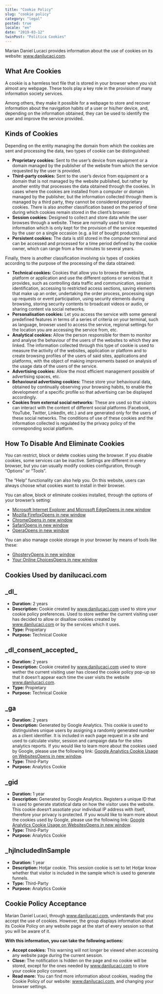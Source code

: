 ```yaml
---
title: "Cookie Policy"
slug: "cookie policy"
category: "legal"
posted: true
locale: "en"
date: "2019-03-12"
twinPost: "Politica Cookies"
---
```


Marian Daniel Lucaci provides information about the use of cookies on its website: www.danilucaci.com.

## What Are Cookies

A cookie is a harmless text file that is stored in your browser when you visit almost any webpage. These tools play a key role in the provision of many information society services.

Among others, they make it possible for a webpage to store and recover information about the navigation habits of a user or his/her device, and, depending on the information obtained, they can be used to identify the user and improve the service provided.

## Kinds of Cookies

Depending on the entity managing the domain from which the cookies are sent and processing the data, two types of cookie can be distinguished:

* **Proprietary cookies:** Sent to the user’s device from equipment or a domain managed by the publisher of the website from which the service requested by the user is provided.
* **Third-party cookies:** Sent to the user’s device from equipment or a domain that is not managed by the website published, but rather by another entity that processes the data obtained through the cookies. In cases where the cookies are installed from a computer or domain managed by the publisher, but the information collected through them is managed by a third party, they cannot be considered proprietary cookies. There is also another classification based on the period of time during which cookies remain stored in the client’s browser:
* **Session cookies:** Designed to collect and store data while the user browses through a website. These are normally used to store information which is only kept for the provision of the service requested by the user on a single occasion (e.g. a list of bought products).
* **Persistent cookies:** The data is still stored in the computer terminal and can be accessed and processed for a time period defined by the cookie owner, which can range from a few minutes to several years.

Finally, there is another classification involving six types of cookies according to the purpose of the processing of the data obtained:

* **Technical cookies:** Cookies that allow you to browse the website, platform or application and use the different options or services that it provides, such as controlling data traffic and communication, session identification, accessing to restricted access sections, saving elements that make up an order, undertaking the order process, processing sign up requests or event participation, using security elements during browsing, storing security contents to broadcast videos or audio, or sharing content via social networks.
* **Personalisation cookies:** Let you access the service with some general predefined features in terms of a series of criteria on your terminal, such as language, browser used to access the service, regional settings for the location you are accessing the service from, etc.
* **Analytical cookies:** Allow the person responsible for them to monitor and analyse the behaviour of the users of the websites to which they are linked. The information collected through this type of cookie is used to measure the activity of the websites, application or platform and to create browsing profiles of the users of said sites, applications and platforms, with the object of making improvements based on analysis of the usage data of the users of the service.
* **Advertising cookies:** Allow the most efficient management possible of advertising spaces, etc.
* **Behavioural advertising cookies:** These store your behavioural data, obtained by continually observing your browsing habits, to enable the development of a specific profile so that advertising can be displayed accordingly.
* **Cookies from external social networks:** These are used so that visitors can interact with the content of different social platforms (Facebook, YouTube, Twitter, LinkedIn, etc.) and are generated only for the users of these social networks. The conditions of use of these cookies and the information collected is regulated by the privacy policy of the corresponding social platform.

## How To Disable And Eliminate Cookies

You can restrict, block or delete cookies using the browser. If you disable cookies, some services can be inactive. Settings are different in every browser, but you can usually modify cookies configuration, through “Options” or “Tools”.

The “Help” functionality can also help you. On this website, users can always choose what cookies want to install in their browser.

You can allow, block or eliminate cookies installed, through the options of your browser’s setting:

* <a href="http://windows.microsoft.com/en-gb/windows-vista/Block-or-allow-cookies" target="_blank" rel="noopener noreferrer">Microsoft Internet Explorer and Microsoft Edge<span class="sr-only">Opens in new window</span><span aria-hidden="true" class="external-link"></span></a>
* <a href="https://support.mozilla.org/en-US/kb/block-websites-storing-site-preferences" target="_blank" rel="noopener noreferrer">Mozilla Firefox<span class="sr-only">Opens in new window</span><span aria-hidden="true" class="external-link"></span></a>
* <a href="https://support.google.com/accounts/answer/61416?hl=en" target="_blank" rel="noopener noreferrer">Chrome<span class="sr-only">Opens in new window</span><span aria-hidden="true" class="external-link"></span></a>
* <a href="https://support.apple.com/guide/safari/manage-cookies-and-website-data-sfri11471/mac" target="_blank" rel="noopener noreferrer">Safari<span class="sr-only">Opens in new window</span><span aria-hidden="true" class="external-link"></span></a>
* <a href="https://help.opera.com/en/latest/web-preferences/#cookies" target="_blank" rel="noopener noreferrer">Opera<span class="sr-only">Opens in new window</span><span aria-hidden="true" class="external-link"></span></a>

You can also manage cookie storage in your browser by means of tools like these:

* <a href="https://www.ghostery.com" target="_blank" rel="noopener noreferrer">Ghostery<span class="sr-only">Opens in new window</span><span aria-hidden="true" class="external-link"></span></a>
* <a href="https://www.youronlinechoices.com" target="_blank" rel="noopener noreferrer">Your Online Choices<span class="sr-only">Opens in new window</span><span aria-hidden="true" class="external-link"></span></a>

## Cookies Used by danilucaci.com

## \_dl\_
* **Duration:** 2 years
* **Description:** Cookie created by www.danilucaci.com used to store your cookie policy preferences. Used to store wether the current visiting user has decided to allow or disallow cookies created by www.danilucaci.com or by the services which it uses.   
* **Type:** Propietary
* **Purpose:** Technical Cookie
 
## \_dl\_consent\_accepted\_
* **Duration:** 2 years
* **Description:** Cookie created by www.danilucaci.com used to store wether the current visiting user has closed the cookie policy pop-up so that it doesn’t appear each time the user visits the website www.danilucaci.com.
* **Type:** Propietary
* **Purpose:** Technical Cookie
 
## \_ga
* **Duration:** 2 years
* **Description:** Generated by Google Analytics. This cookie is used to distinguishes unique users by assigning a randomly generated number as a client identifier. It is included in each page request in a site and used to calculate visitor, session and campaign data for the sites analytics reports. If you would like to learn more about the cookies used by Google, please use the following link: <a href="https://developers.google.com/analytics/devguides/collection/analyticsjs/cookie-usage" target="_blank" rel="noopener noreferrer">Google Analytics Cookie Usage on Websites<span class="sr-only">Opens in new window</span><span aria-hidden="true" class="external-link"></span></a>.
* **Type:** Third-Party
* **Purpose:** Analytics Cookie
 
## \_gid
* **Duration:** 1 year
* **Description:** Generated by Google Analytics. Registers a unique ID that is used to generate statistical data on how the visitor uses the website. This cookie doesn‘t assotiate your individual IP address with itself, therefore your privacy is protected. If you would like to learn more about the cookies used by Google, please use the following link: <a href="https://developers.google.com/analytics/devguides/collection/analyticsjs/cookie-usage" target="_blank" rel="noopener noreferrer">Google Analytics Cookie Usage on Websites<span class="sr-only">Opens in new window</span><span aria-hidden="true" class="external-link"></span></a>.
* **Type:** Third-Party
* **Purpose:** Analytics Cookie
 
## \_hjIncludedInSample
* **Duration:** 1 year
* **Description:** Hotjar cookie. This session cookie is set to let Hotjar know whether that visitor is included in the sample which is used to generate funnels.
* **Type:** Third-Party
* **Purpose:** Analytics Cookie

## Cookie Policy Acceptance

Marian Daniel Lucaci, through www.danilucaci.com, understands that you accept the use of cookies. However, the group displays information about its Cookie Policy on any website page at the start of every session so that you will be aware of it.

**With this information, you can take the following actions:**

* **Accept cookies:** This warning will not longer be viewed when accessing any website page during the current session.
* **Close:** The notification is hidden on the page and no cookie will be stored, except for the ones needed by www.danilucaci.com to store your cookie policy consent.
* **Read more:** You can find more information about cookies, reading the Cookie Policy of our website: www.danilucaci.com, and changing your browser settings.